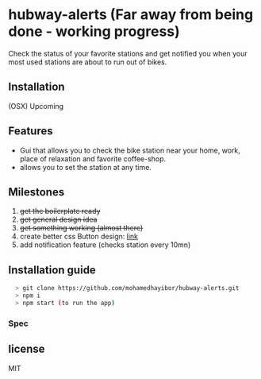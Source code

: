 # hubway-alerts (Far away from being done - working progress)

Check the status of your favorite stations and get notified you when your most used stations are about to run out of bikes.

## Installation
(OSX) Upcoming

## Features

- Gui that allows you to check the bike station near your home, work, place of relaxation and favorite coffee-shop.
- allows you to set the station at any time.

## Milestones

1. <s>get the boilerplate ready</s>
2. <s>get general design idea</s>
3. <s>get something working (almost there)</s>
4. create better css Button design: [link](http://codepen.io/search/pens/?limit=all&page=6&q=buttons)
5. add notification feature (checks station every 10mn)

## Installation guide

```sh
  > git clone https://github.com/mohamedhayibor/hubway-alerts.git
  > npm i
  > npm start (to run the app)
```

### Spec

## license
MIT
